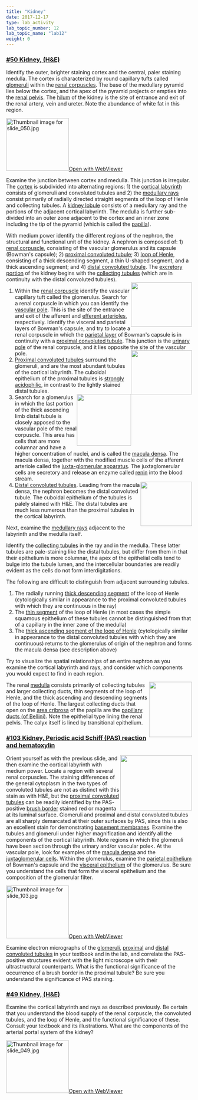 ```yaml
---
title: "Kidney"
date: 2017-12-17
type: lab_activity
lab_topic_number: 12
lab_topic_name: "lab12"
weight: 0
---
```

<div class="entrybody">
						<h3><u><b>#50 Kidney, (H&amp;E)</b></u></h3>

<p>Identify the outer, brighter staining cortex and the central, paler staining medulla. The cortex is characterized by round capillary tufts called <u>glomeruli</u> within the <u>renal corpuscles</u>. The base of the medullary pyramid lies below the cortex, and the apex of the pyramid projects or empties into the <u>renal pelvis</u>. The <u>hilum</u> of the kidney is the site of entrance and exit of the renal artery, vein and ureter. Note the abundance of white fat in this region.</p>

<div class="thumbnail"> <a href="https://histologylab.ctl.columbia.edu/slides/slide50/%20target=" _blank><img alt="Thumbnail image for slide_050.jpg" src="/assets/images/slide_050-thumb-170x143-1503.jpg" width="170" height="143" class="mt-image-left"></a><a href="https://histologylab.ctl.columbia.edu/slides/slide50/%20target=" _blank>Open with WebViewer</a></div>

<p>Examine the junction between cortex and medulla.  This junction is irregular.  The <u>cortex</u> is subdivided into alternating regions: 1) the <u>cortical labyrinth</u> consists of glomeruli and convoluted tubules and 2) the <u>medullary rays</u> consist primarily of radially directed straight segments of the loop of Henle and collecting tubules. A <u>kidney lobule</u> consists of a medullary ray and the portions of the adjacent cortical labyrinth.  The medulla is further sub-divided into an outer zone adjacent to the cortex and an inner zone including the tip of the pyramid (which is called the <u>papilla</u>).</p>

<p>With medium power identify the different regions of the nephron, the structural and functional unit of the kidney. A nephron is composed of: 1) <u>renal corpuscle</u>, consisting of the vascular glomerulus and its capsule (Bowman's capsule); 2) <u>proximal convoluted tubule</u>; 3) <u>loop of Henle</u>, consisting of a thick descending segment, a thin U-shaped segment, and a thick ascending segment; and 4) <u>distal convoluted tubule</u>.  The <u>excretory portion</u> of the kidney begins with the <u>collecting tubules</u> (which are in continuity with the distal convoluted tubules).<br>
<img src="/assets/images/50%20kidney%20-%20renal%20corpuscle.jpg" style="width:165px; height:120px; float:right;"></p>


<ol>
<li>Within the <u>renal corpuscle</u> identify the vascular capillary tuft called the glomerulus.  Search for a renal corpuscle in which you can identify the <u>vascular pole</u>. This is the site of the entrance and exit of the afferent and <u>efferent arterioles</u>, respectively.  Identify the visceral and parietal layers of Bowman's capsule, and try to locate a renal corpuscle in which the <u>parietal layer</u> of Bowman's capsule is in continuity with a <u>proximal convoluted tubule</u>.  This junction is the <u>urinary pole</u> of the renal corpuscle, and it lies opposite the site of the vascular pole. <img src="/assets/images/50%20kidney%20-%20proximal%20convoluted%20tubules.jpg" style="width:165px; height:120px; float:right;"></li>
<li><u>Proximal convoluted tubules</u> surround the glomeruli, and are the most abundant tubules of the cortical labyrinth.  The cuboidal epithelium of the proximal tubules is <u>strongly acidophilic</u>, in contrast to the lightly stained distal tubules. </li>
<li><img src="/assets/images/50%20kidney%20-%20macula%20densa.jpg" style="width:147px; height:140px; float:right;">Search for a glomerulus in which the last portion of the thick ascending limb distal tubule is closely apposed to the vascular pole of the renal corpuscle.  This area has cells that are more columnar and have a higher concentration of nuclei, and is called the <u>macula densa</u>. The macula densa, together with the modified muscle cells of the afferent arteriole called the j<u>uxta-glomerular apparatus</u>.  The juxtaglomerular cells are secretory and release an enzyme called <u>renin</u> into the blood stream.</li>
<li><img src="/assets/images/50%20kidney%20-%20distal%20convoluted%20tubule.jpg" style="width:139px; height:120px; float:right;"><u>Distal convoluted tubules</u>. Leading from the macula densa, the nephron becomes the distal convoluted tubule. The cuboidal epithelium of the tubules is palely stained with <span class="caps">H&amp;E.</span> The distal tubules are much less numerous than the proximal tubules in the cortical labyrinth.</li>
</ol>



<p>Next, examine the <u>medullary rays</u> adjacent to the labyrinth and the medulla itself.</p>

<p>Identify the <u>collecting tubules</u> in the ray and in the medulla.  These latter tubules are pale-staining like the distal tubules, but differ from them in that their epithelium is more columnar, the apex of the epithelial cells tend to bulge into the tubule lumen, and the intercellular boundaries are readily evident as the cells do not form interdigitations.</p>

<p>The following are difficult to distinguish from adjacent surrounding tubules.</p>



<ol>
<li>The radially running <u>thick descending segment</u> of the loop of Henle (cytologically similar in appearance to the proximal convoluted tubules with which they are continuous in the ray)</li>
<li>The <u>thin segment</u> of the loop of Henle (in most cases the simple squamous epithelium of these tubules cannot be distinguished from that of a capillary in the inner zone of the medulla)</li>
<li>The <u>thick ascending segment of the loop of Henle</u> (cytologically similar in appearance to the distal convoluted tubules with which they are continuous) returns to the glomerulus of origin of the nephron and forms the macula densa (see description above) </li>
</ol>



<p>Try to visualize the spatial relationships of an entire nephron as you examine the cortical labyrinth and rays, and consider which components you would expect to find in each region.</p>

<p><img src="/assets/images/50%20kidney%20-%20renal%20medulla%20collecting%20tubule.jpg" style="width:116px; height:150px; float:right;">The renal <u>medulla</u> consists primarily of collecting tubules and larger collecting ducts, thin segments of the loop of Henle, and the thick ascending and descending segments of the loop of Henle.  The largest collecting ducts that open on the <u>area cribrosa</u> of the papilla are the <u>papillary ducts (of Bellini)</u>. Note the epithelial type lining the renal pelvis.  The calyx itself is lined by transitional epithelium.</p>

<h3><u><b>#103 Kidney, Periodic acid Schiff (PAS) reaction and hematoxylin</b></u></h3>

<p><img src="/assets/images/103%20Kidney%20-%20PAS%20stain.jpg" style="width:194px; height:150px; float:right;">Orient yourself as with the previous slide, and then examine the cortical labyrinth with medium power. Locate a region with several renal corpuscles.  The staining differences of the general cytoplasm in the two types of convoluted tubules are not as distinct with this stain as with <span class="caps">H&amp;E, </span>but the <u>proximal convoluted tubules</u> can be readily identified by the <span class="caps">PAS</span>-positive <u>brush border</u> stained red or magenta at its luminal surface.  Glomeruli and proximal and distal convoluted tubules are all sharply demarcated at their outer surfaces by <span class="caps">PAS, </span>since this is also an excellent stain for demonstrating <u>basement membranes</u>.  Examine the tubules and glomeruli under higher magnification and identify all the components of the cortical labyrinth.  Note regions in which the glomeruli have been section through the urinary and/or vascular pole&lt;.  At the vascular pole, look for examples of the <u>macula densa</u> and the <u>juxtaglomerular cells</u>.  Within the glomerulus, examine the <u>parietal epithelium</u> of Bowman's capsule and the <u>visceral epithelium</u> of the glomerulus.  Be sure you understand the cells that form the visceral epithelium and the composition of the glomerular filter.</p>

<div class="thumbnail"> <a href="https://histologylab.ctl.columbia.edu/slides/slide103/%20target=" _blank><img alt="Thumbnail image for slide_103.jpg" src="/assets/images/slide_103-thumb-170x143-1635.jpg" width="170" height="143" class="mt-image-left"></a><a href="https://histologylab.ctl.columbia.edu/slides/slide103/%20target=" _blank>Open with WebViewer</a></div>

<p>Examine electron micrographs of the <u>glomeruli</u>, <u>proximal</u> and <u>distal convoluted tubules</u> in your textbook and in the lab, and correlate the <span class="caps">PAS</span>-positive structures evident with the light microscope with their ultrastructural counterparts.  What is the functional significance of the occurrence of a brush border in the proximal tubule?  Be sure you understand the significance of <span class="caps">PAS </span>staining.</p>

<h3><u><b>#49 Kidney, (H&amp;E)</b></u></h3>

<p>Examine the cortical labyrinth and rays as described previously. Be certain that you understand the blood supply of the renal corpuscle, the convoluted tubules, and the loop of Henle, and the functional significance of these.  Consult your textbook and its illustrations.  What are the components of the arterial portal system of the kidney?</p>

<div class="thumbnail"> <a href="https://histologylab.ctl.columbia.edu/slides/slide49/%20target=" _blank><img alt="Thumbnail image for slide_049.jpg" src="/assets/images/slide_049-thumb-170x143-1500.jpg" width="170" height="143" class="mt-image-left"></a><a href="https://histologylab.ctl.columbia.edu/slides/slide49/%20target=" _blank>Open with WebViewer</a></div>


</div>
